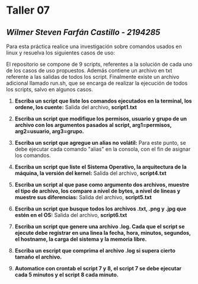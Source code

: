 # Taller 07
## *Wilmer Steven Farfán Castillo - 2194285*

Para esta práctica realice una investigación sobre comandos usados en linux y resuelva los siguientes casos de uso:

El repositorio se compone de 9 scripts, referentes a la solución de cada uno de los casos de uso propuestos. Además contiene un archivo en txt referente a las salidas de todos los script. Finalmente existe un archivo adicional llamado run.sh, que se encarga de realizar la ejecución de todos los scripts, salvo en algunos casos.

1. **Escriba un script que liste los comandos ejecutados en la terminal, los ordene, los cuente:** 
Salida del archivo, **script1.txt**

2. **Escriba un script que modifique los permisos, usuario y grupo de un archivo con los argumentos pasados al script, arg1=permisos, arg2=usuario, arg3=grupo.**

3. **Escriba un script que agregue un alias no volátil:** 
Para este punto, se debe ejecutar cada comando "alias" en la consola, con el fin de asignar los comandos.

4. **Escriba un script que liste el Sistema Operativo, la arquitectura de la máquina, la versión del kernel:** 
Salida del archivo, **script4.txt**

5. **Escriba un script al que pase como argumento dos archivos, muestre el tipo de archivo, los compare a nivel de bytes, a nivel de lineas y muestre sus diferencias:** 
Salida del archivo, **script5.txt**

6. **Escriba un script que busque todos los archivos .txt, .png y .jpg que estén en el OS:** 
Salida del archivo, **script6.txt**

7. **Escriba un script que genere una archivo .log. Cada que el script se ejecute debe registrar en una linea la fecha, hora, minutos, segundos, el hostname, la carga del sistema y la memoria libre.**

8. **Escriba un escript que comprima el archivo .log si supera cierto tamaño el archivo.**

9. **Automatice con crontab el script 7 y 8, el script 7 se debe ejecutar cada 5 minutos y el script 8 cada minuto.**
